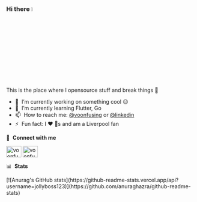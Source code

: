### Hi there <img src="https://media.giphy.com/media/hvRJCLFzcasrR4ia7z/giphy.gif" width="5%">
This is the place where I opensource stuff and break things :rofl:

- 🔭 &nbsp;I’m currently working on something cool :wink:
- 🌱 &nbsp;I’m currently learning Flutter, Go
- 📫 &nbsp;How to reach me: [@voonfusing](https://twitter.com/voonfusing) or [@linkedin](https://www.linkedin.com/in/voonfusing/)
- ⚡ &nbsp;Fun fact: I :heart: :dog:s and am a Liverpool fan

🔗 &nbsp;**Connect with me**
<p align="left">
<a href="https://twitter.com/voonfusing" target="blank"><img align="center" src="https://raw.githubusercontent.com/rahuldkjain/github-profile-readme-generator/master/src/images/icons/Social/twitter.svg" alt="voonfusing" height="30" width="40" /></a>
<a href="https://www.linkedin.com/in/voonfusing/" target="blank"><img align="center" src="https://raw.githubusercontent.com/rahuldkjain/github-profile-readme-generator/master/src/images/icons/Social/linked-in-alt.svg" alt="voonfusing" height="30" width="40" /></a>

<!-- 📊 &nbsp;**This week I spent my time on** -->

<!--START_SECTION:waka-->
<!-- ![Wwakatime stats](https://github-readme-stats-taupe-two.vercel.app/api/wakatime?username=jollyboss123&hide_title=true&hide_border=true&langs_count=5&bg_color=00000000&text_color=777) -->
<!--END_SECTION:waka-->

📊 &nbsp;**Stats**
<p align="left">
[![Anurag's GitHub stats](https://github-readme-stats.vercel.app/api?username=jollyboss123)](https://github.com/anuraghazra/github-readme-stats)